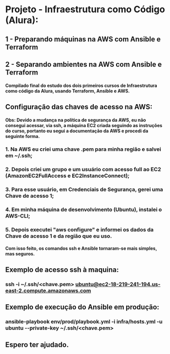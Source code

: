 # Projeto - Infraestrutura como Código (Alura):
## 1 - Preparando máquinas na AWS com Ansible e Terraform
## 2 - Separando ambientes na AWS com Ansible e Terraform
#### Compilado final do estudo dos dois primeiros cursos de Infraestrutura como código da Alura, usando Terraform, Ansible e AWS.

## Configuração das chaves de acesso na AWS:
#### Obs: Devido a mudança na política de segurança da AWS, eu não consegui acessar, via ssh, a máquina EC2 criada seguindo as instruções do curso, portanto eu segui a documentação da AWS e procedi da seguinte forma.
### 1. Na AWS eu criei uma chave .pem para minha região e salvei em ~/.ssh;
### 2. Depois criei um grupo e um usuário com acesso full ao EC2 (AmazonEC2FullAccess e EC2InstanceConnect);
### 3. Para esse usuário, em Credenciais de Segurança, gerei uma Chave de acesso 1;
### 4. Em minha máquina de desenvolvimento (Ubuntu), instalei o AWS-CLI;
### 5. Depois executei "aws configure" e informei os dados da Chave de acesso 1 e da região que eu uso.
#### Com isso feito, os comandos ssh e Ansible tornaram-se mais simples, mas seguros.

## Exemplo de acesso ssh à maquina:
### ssh -i ~/.ssh/<chave.pem> ubuntu@ec2-18-219-241-194.us-east-2.compute.amazonaws.com

## Exemplo de execução do Ansible em produção:
### ansible-playbook env/prod/playbook.yml -i infra/hosts.yml -u ubuntu --private-key ~/.ssh/<chave.pem>

## Espero ter ajudado.